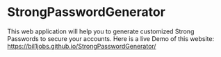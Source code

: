 # StrongPasswordGenerator
This web application will help you to generate customized Strong Passwords to secure your accounts.
Here is a live Demo of this website: https://bil1jobs.github.io/StrongPasswordGenerator/
